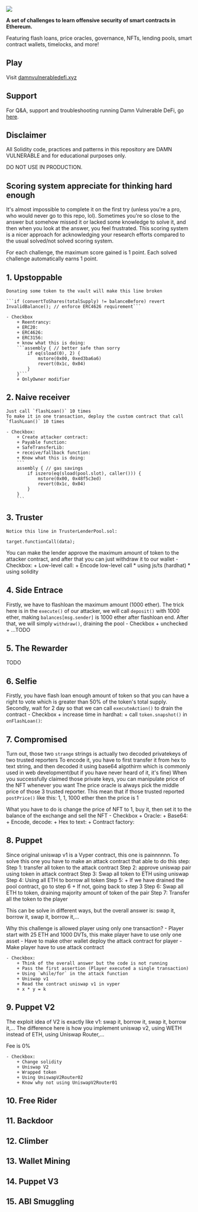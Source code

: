 ![](cover.png)

**A set of challenges to learn offensive security of smart contracts in Ethereum.**

Featuring flash loans, price oracles, governance, NFTs, lending pools, smart contract wallets, timelocks, and more!

## Play

Visit [damnvulnerabledefi.xyz](https://damnvulnerabledefi.xyz)

## Support

For Q&A, support and troubleshooting running Damn Vulnerable DeFi, go [here](https://github.com/tinchoabbate/damn-vulnerable-defi/discussions/categories/support-q-a-troubleshooting).

## Disclaimer

All Solidity code, practices and patterns in this repository are DAMN VULNERABLE and for educational purposes only.

DO NOT USE IN PRODUCTION.

## Scoring system appreciate for thinking hard enough
It's almost impossible to complete it on the first try (unless you're a pro, who would never go to this repo, lol). Sometimes you're so close to the answer but somehow missed it or lacked some knowledge to solve it, and then when you look at the answer, you feel frustrated. This scoring system is a nicer approach for acknowledging your research efforts compared to the usual solved/not solved scoring system.

For each challenge, the maximum score gained is 1 point. Each solved challenge automatically earns 1 point.
## 1. Upstoppable
    Donating some token to the vault will make this line broken
    
    ```if (convertToShares(totalSupply) != balanceBefore) revert InvalidBalance(); // enforce ERC4626 requirement```

    - Checkbox
        + Reentrancy:
        + ERC20:
        + ERC4626: 
        + ERC3156:
        + know what this is doing: 
        ```assembly { // better safe than sorry
            if eq(sload(0), 2) {
                mstore(0x00, 0xed3ba6a6)
                revert(0x1c, 0x04)
            }
        }```
        + OnlyOwner modifier
## 2. Naive receiver
    Just call `flashLoan()` 10 times
    To make it in one transaction, deploy the custom contract that call `flashLoan()` 10 times 

    - Checkbox:
        + Create attacker contract:
        + Payable function:
        + SafeTransferLib:
        + receive/fallback function:
        + Know what this is doing:
        ```
        assembly { // gas savings
            if iszero(eq(sload(pool.slot), caller())) {
                mstore(0x00, 0x48f5c3ed)
                revert(0x1c, 0x04)
            }
        }
        ```

## 3. Truster
    Notice this line in TrusterLenderPool.sol:

`target.functionCall(data);`

You can make the lender approve the maximum amount of token to the attacker contract, and after that you can just withdraw it to our wallet
    - Checkbox:
        + Low-level call:
        + Encode low-level call
            * using js/ts (hardhat)
            * using solidity

## 4. Side Entrace
Firstly, we have to flashloan the maximum amount (1000 ether). The trick here is in the `execute()` of our attacker, we will call `deposit()` with 1000 ether, making `balances[msg.sender]` is 1000 ether after flashloan end. After that, we will simply `withdraw()`, draining the pool
    - Checkbox
        + unchecked
        + ...TODO
## 5. The Rewarder
TODO
## 6. Selfie
Firstly, you have flash loan enough amount of token so that you can have a right to vote which is greater than 50% of the token's total supply.
Secondly, wait for 2 day so that we can call `executeAction()` to drain the contract
    - Checkbox
        + increase time in hardhat:
        + call `token.snapshot()` in `onFlashLoan()`:

## 7. Compromised
Turn out, those two `strange` strings is actually two decoded privatekeys of two trusted reporters
To encode it, you have to first transfer it from hex to text string, and then decoded it using base64 algothirm which is commonly used in web development(but if you have never heard of it, it's fine)
When you successfully claimed those private keys, you can manipulate price of the NFT whenever you want
The price oracle is always pick the middle price of those 3 trusted reporter. This mean that if those trusted reported `postPrice()` like this: 1, 1, 1000 ether then the price is 1

What you have to do is change the price of NFT to 1, buy it, then set it to the balance of the exchange and sell the NFT
    - Checkbox
        + Oracle:
        + Base64:
        + Encode, decode:
        + Hex to text:
        + Contract factory:
## 8. Puppet
Since original uniswap v1 is a Vyper contract, this one is painnnnnn. To solve this one you have to make an attack contract that able to do this step:
    Step 1: transfer all token to the attack contract
    Step 2: approve uniswap pair using token in attack contract
    Step 3: Swap all token to ETH using uniswap
    Step 4: Using all ETH to borrow all token 
    Step 5: 
        + If we have drained the pool contract, go to step 6
        + If not, going back to step 3
    Step 6: Swap all ETH to token, draining majority amount of token of the pair
    Step 7: Transfer all the token to the player

This can be solve in different ways, but the overall answer is: swap it, borrow it, swap it, borrow it,...

Why this challenge is allowed player using only one transaction?
    - Player start with 25 ETH and 1000 DVTs, this make player have to use only one asset
    - Have to make other wallet deploy the attack contract for player
    - Make player have to use attack contract

    - Checkbox:
        + Think of the overall answer but the code is not running
        + Pass the first assertion (Player executed a single transaction)
        + Using `while/for` in the attack function
        + Uniswap v1
        + Read the contract uniswap v1 in vyper
        + x * y = k
## 9. Puppet V2

The exploit idea of V2 is exactly like v1: swap it, borrow it, swap it, borrow it,...
The difference here is how you implement uniswap v2, using WETH instead of ETH, using Uniswap Router,...

Fee is 0%

<!-- Action| Player ETH | Player DVT | Uniswap ETH | Uniswap DVT | Lending Pool ETH | Lending Pool ETH |Price ETH/DVT|
|--|----------|----------|----------|----------|----------|----------|---|
|Initial|   20 |   10000 |   10 |   100 |   0 |   1000000 | 10
|Swap 10000 DVT->ETH  |   29,901 |   0 |   0,099 |   10100 |   0 |   1000000 | 102020,2   
|Borrow DVT  |   20,099 |   **1000000** |   0,099 |   10100 |   9.802 |   **0** | 102020,2    -->

    - Checkbox:
        + Change solidity
        + Uniswap V2
        + Wrapped token
        + Using UniswapV2Router02
        + Know why not using UniswapV2Router01
## 10. Free Rider
## 11. Backdoor
## 12. Climber
## 13. Wallet Mining
## 14. Puppet V3
## 15. ABI Smuggling